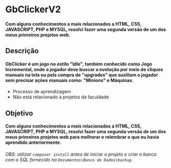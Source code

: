 # GbClickerV2
#### Com alguns conhecimentos a mais relacionados a HTML, CSS, JAVASCRIPT, PHP e MYSQL, resolvi fazer uma segunda versão de um dos meus primeiros projetos web.
## Descrição
#### GbClicker é um jogo no estilo "Idle", também conhecido como Jogo Incremental, onde o jogador deve buscar a evolução por meio de cliques manuais na tela ou pela compra de "upgrades" que auxiliam o jogador sem precisar ações manuais como: "Minions" e Máquinas.
- Processo de aprendizagem
- Não está relacionado à projetos da faculdade
## Objetivo
#### Com alguns conhecimentos a mais relacionados a HTML, CSS, JAVASCRIPT, PHP e MYSQL, resolvi fazer uma segunda versão de um dos meus primeiros projetos web para melhorar e relembrar o que eu havia aprendido anteriormente.

###### *OBS:* utilizar `composer install` antes de iniciar o projeto e criar o banco com o SQL fornecido na `Documentos\Banco de Dados\backup`.
